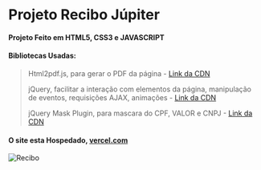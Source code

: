 # Projeto Recibo Júpiter

#### Projeto Feito em HTML5, CSS3 e JAVASCRIPT

#### Bibliotecas Usadas:
> Html2pdf.js, para gerar o PDF da página - [Link da CDN](https://cdnjs.com/libraries/html2pdf.js/0.9.3)
> 
> jQuery, facilitar a interação com elementos da página, manipulação de eventos, requisições AJAX, animações - [Link da CDN](https://cdnjs.com/libraries/jquery/3.6.0)
>
> jQuery Mask Plugin, para mascara do CPF, VALOR e CNPJ - [Link da CDN](https://cdnjs.com/libraries/jquery.mask/1.14.16)

#### O site esta Hospedado, [vercel.com](https://vercel.com/)
![Recibo](https://github.com/CarllosEduardo07/Recibo_Portfolio/assets/80606019/7ac15da1-789a-4414-b483-54f0e46a9b11)
